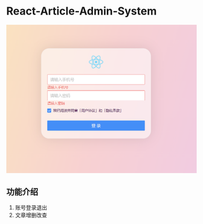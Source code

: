 # React-Article-Admin-System

<img src = 'src\assets\preview.png'>

## 功能介绍
1.  账号登录退出
2.  文章增删改查


